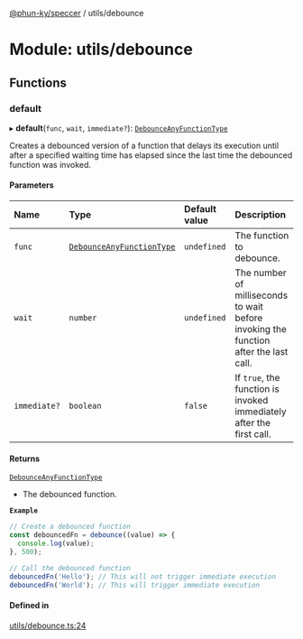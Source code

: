 [@phun-ky/speccer](../README.md) / utils/debounce

# Module: utils/debounce

## Functions

### default

▸ **default**(`func`, `wait`, `immediate?`): [`DebounceAnyFunctionType`](types_debounce.md#debounceanyfunctiontype)

Creates a debounced version of a function that delays its execution until after a specified waiting time has elapsed since the last time the debounced function was invoked.

#### Parameters

| Name | Type | Default value | Description |
| :------ | :------ | :------ | :------ |
| `func` | [`DebounceAnyFunctionType`](types_debounce.md#debounceanyfunctiontype) | `undefined` | The function to debounce. |
| `wait` | `number` | `undefined` | The number of milliseconds to wait before invoking the function after the last call. |
| `immediate?` | `boolean` | `false` | If `true`, the function is invoked immediately after the first call. |

#### Returns

[`DebounceAnyFunctionType`](types_debounce.md#debounceanyfunctiontype)

- The debounced function.

**`Example`**

```ts
// Create a debounced function
const debouncedFn = debounce((value) => {
  console.log(value);
}, 500);

// Call the debounced function
debouncedFn('Hello'); // This will not trigger immediate execution
debouncedFn('World'); // This will trigger immediate execution
```

#### Defined in

[utils/debounce.ts:24](https://github.com/phun-ky/speccer/blob/main/src/utils/debounce.ts#L24)
